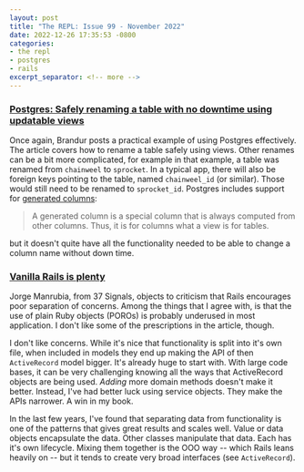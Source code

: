 ```yaml
---
layout: post
title: "The REPL: Issue 99 - November 2022"
date: 2022-12-26 17:35:53 -0800
categories:
- the repl
- postgres
- rails
excerpt_separator: <!-- more -->
---
```


### [Postgres: Safely renaming a table with no downtime using updatable views][1]

Once again, Brandur posts a practical example of using Postgres effectively. The article covers how to rename a table safely using views. Other renames can be a bit more complicated, for example in that example, a table was renamed from `chainweel` to `sprocket`. In a typical app, there will also be foreign keys pointing to the table, named `chainweel_id` (or similar). Those would still need to be renamed to `sprocket_id`. Postgres includes support for [generated columns][generated]:

> A generated column is a special column that is always computed from other columns. Thus, it is for columns what a view is for tables.

but it doesn't quite have all the functionality needed to be able to change a column name without down time.

### [Vanilla Rails is plenty][2]

Jorge Manrubia, from 37 Signals, objects to criticism that Rails encourages poor separation of concerns. Among the things that I agree with, is that the use of plain Ruby objects (POROs) is probably underused in most application. I don't like some of the prescriptions in the article, though.

I don't like concerns. While it's nice that functionality is split into it's own file, when included in models they end up making the API of then `ActiveRecord` model bigger. It's already huge to start with. With large code bases, it can be very challenging knowing all the ways that ActiveRecord objects are being used. *Adding* more domain methods doesn't make it better. Instead, I've had better luck using service objects. They make the APIs narrower. A win in my book.

In the last few years, I've found that separating data from functionality is one of the patterns that gives great results and scales well. Value or data objects encapsulate the data. Other classes manipulate that data. Each has it's own lifecycle. Mixing them together is the OOO way -- which Rails leans heavily on -- but it tends to create very broad interfaces (see `ActiveRecord`).

[1]: https://brandur.org/fragments/postgres-table-rename
[generated]: https://www.postgresql.org/docs/12/ddl-generated-columns.html
[2]: https://dev.37signals.com/vanilla-rails-is-plenty
